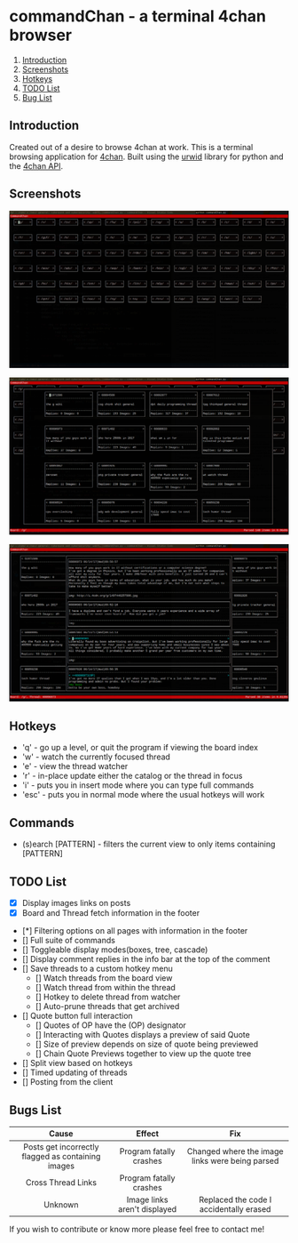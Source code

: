 # commandChan - a terminal 4chan browser

1. [Introduction](#introduction)
2. [Screenshots](#screenshots)
3. [Hotkeys](#hotkeys)
4. [TODO List](#todoList)
5. [Bug List](#bugList)

## Introduction <a name="introduction"></a>

Created out of a desire to browse 4chan at work.
This is a terminal browsing application for [4chan](https://www.4chan.org/).
Built using the [urwid](https://github.com/urwid/urwid/) library for python and the [4chan API](https://github.com/4chan/4chan-API).

## Screenshots <a name="screenshots"></a>

![Board Index](./screenshots/boardIndex.png?raw=true "Board Index")

![Board View](./screenshots/boardView.png?raw=true "Board View")

![Thread View](./screenshots/threadView.png?raw=true "Thread View")

## Hotkeys <a name="hotkeys"></a>

- 'q'   - go up a level, or quit the program if viewing the board index
- 'w'   - watch the currently focused thread
- 'e'   - view the thread watcher
- 'r'   - in-place update either the catalog or the thread in focus
- 'i'   - puts you in insert mode where you can type full commands
- 'esc' - puts you in normal mode where the usual hotkeys will work

## Commands <a name="commands"></a>

- (s)earch [PATTERN] - filters the current view to only items containing [PATTERN]

## TODO List <a name="todoList"></a>

- [X] Display images links on posts
- [X] Board and Thread fetch information in the footer
- [*] Filtering options on all pages with information in the footer
- [] Full suite of commands
- [] Toggleable display modes(boxes, tree, cascade)
- [] Display comment replies in the info bar at the top of the comment
- [] Save threads to a custom hotkey menu
    - [] Watch threads from the board view
    - [] Watch thread from within the thread
    - [] Hotkey to delete thread from watcher
    - [] Auto-prune threads that get archived
- [] Quote button full interaction
    - [] Quotes of OP have the (OP) designator
    - [] Interacting with Quotes displays a preview of said Quote
    - [] Size of preview depends on size of quote being previewed
    - [] Chain Quote Previews together to view up the quote tree
- [] Split view based on hotkeys
- [] Timed updating of threads
- [] Posting from the client


## Bugs List <a name="bugList"></a>

| Cause                                              | Effect                       | Fix
|:--------------------------------------------------:|:----------------------------:|:--------------------------------:|
| Posts get incorrectly flagged as containing images | Program fatally crashes      | Changed where the image links were being parsed|
| Cross Thread Links                                 | Program fatally crashes      |                                  |
| Unknown                                            | Image links aren't displayed | Replaced the code I accidentally erased|


If you wish to contribute or know more please feel free to contact me!
